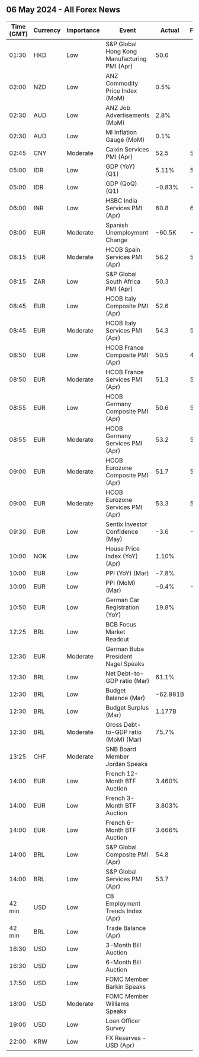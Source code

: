 ## 06 May 2024 - All Forex News

| Time (GMT) | Currency | Importance | Event | Actual | Forecast | Previous |
|------|----------|------------|-------|--------|----------|----------|
| 01:30 | HKD | Low | S&P Global Hong Kong Manufacturing PMI (Apr) | 50.6 |  | 50.9 |
| 02:00 | NZD | Low | ANZ Commodity Price Index (MoM) | 0.5% |  | -1.3% |
| 02:30 | AUD | Low | ANZ Job Advertisements (MoM) | 2.8% |  | -1.0% |
| 02:30 | AUD | Low | MI Inflation Gauge (MoM) | 0.1% |  | 0.1% |
| 02:45 | CNY | Moderate | Caixin Services PMI (Apr) | 52.5 | 52.5 | 52.7 |
| 05:00 | IDR | Low | GDP (YoY) (Q1) | 5.11% | 5.00% | 5.04% |
| 05:00 | IDR | Low | GDP (QoQ) (Q1) | -0.83% | -0.89% | 0.45% |
| 06:00 | INR | Low | HSBC India Services PMI (Apr) | 60.8 | 61.7 | 61.2 |
| 08:00 | EUR | Moderate | Spanish Unemployment Change | -60.5K | -74.5K | -33.4K |
| 08:15 | EUR | Moderate | HCOB Spain Services PMI (Apr) | 56.2 | 56.0 | 56.1 |
| 08:15 | ZAR | Low | S&P Global South Africa PMI (Apr) | 50.3 |  | 48.4 |
| 08:45 | EUR | Low | HCOB Italy Composite PMI (Apr) | 52.6 |  | 53.5 |
| 08:45 | EUR | Moderate | HCOB Italy Services PMI (Apr) | 54.3 | 54.7 | 54.6 |
| 08:50 | EUR | Low | HCOB France Composite PMI (Apr) | 50.5 | 49.9 | 48.3 |
| 08:50 | EUR | Moderate | HCOB France Services PMI (Apr) | 51.3 | 50.5 | 48.3 |
| 08:55 | EUR | Low | HCOB Germany Composite PMI (Apr) | 50.6 | 50.5 | 47.7 |
| 08:55 | EUR | Moderate | HCOB Germany Services PMI (Apr) | 53.2 | 53.3 | 50.1 |
| 09:00 | EUR | Moderate | HCOB Eurozone Composite PMI (Apr) | 51.7 | 51.4 | 50.3 |
| 09:00 | EUR | Moderate | HCOB Eurozone Services PMI (Apr) | 53.3 | 52.9 | 51.5 |
| 09:30 | EUR | Low | Sentix Investor Confidence (May) | -3.6 | -4.8 | -5.9 |
| 10:00 | NOK | Low | House Price Index (YoY) (Apr) | 1.10% |  | 1.20% |
| 10:00 | EUR | Low | PPI (YoY) (Mar) | -7.8% |  | -8.5% |
| 10:00 | EUR | Low | PPI (MoM) (Mar) | -0.4% | -0.4% | -1.1% |
| 10:50 | EUR | Low | German Car Registration (YoY) | 19.8% |  | -6.2% |
| 12:25 | BRL | Low | BCB Focus Market Readout |  |  |  |
| 12:30 | EUR | Moderate | German Buba President Nagel Speaks |  |  |  |
| 12:30 | BRL | Low | Net Debt-to-GDP ratio (Mar) | 61.1% |  | 60.9% |
| 12:30 | BRL | Low | Budget Balance (Mar) | -62.981B |  | -113.858B |
| 12:30 | BRL | Low | Budget Surplus (Mar) | 1.177B |  | -48.692B |
| 12:30 | BRL | Moderate | Gross Debt-to-GDP ratio (MoM) (Mar) | 75.7% |  | 75.5% |
| 13:25 | CHF | Moderate | SNB Board Member Jordan Speaks |  |  |  |
| 14:00 | EUR | Low | French 12-Month BTF Auction | 3.460% |  | 3.488% |
| 14:00 | EUR | Low | French 3-Month BTF Auction | 3.803% |  | 3.800% |
| 14:00 | EUR | Low | French 6-Month BTF Auction | 3.666% |  | 3.710% |
| 14:00 | BRL | Low | S&P Global Composite PMI (Apr) | 54.8 |  | 55.1 |
| 14:00 | BRL | Low | S&P Global Services PMI (Apr) | 53.7 |  | 54.8 |
| 42 min | USD | Low | CB Employment Trends Index (Apr) |  |  | 112.84 |
| 42 min | BRL | Low | Trade Balance (Apr) |  |  | 7.48B |
| 16:30 | USD | Low | 3-Month Bill Auction |  |  | 5.250% |
| 16:30 | USD | Low | 6-Month Bill Auction |  |  | 5.165% |
| 17:50 | USD | Low | FOMC Member Barkin Speaks |  |  |  |
| 18:00 | USD | Moderate | FOMC Member Williams Speaks |  |  |  |
| 19:00 | USD | Low | Loan Officer Survey |  |  |  |
| 22:00 | KRW | Low | FX Reserves - USD (Apr) |  |  | 419.25B |
